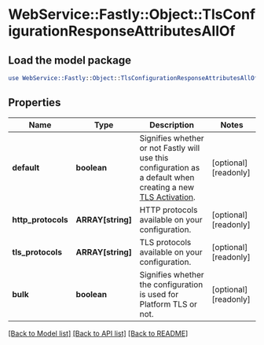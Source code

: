# WebService::Fastly::Object::TlsConfigurationResponseAttributesAllOf

## Load the model package
```perl
use WebService::Fastly::Object::TlsConfigurationResponseAttributesAllOf;
```

## Properties
Name | Type | Description | Notes
------------ | ------------- | ------------- | -------------
**default** | **boolean** | Signifies whether or not Fastly will use this configuration as a default when creating a new [TLS Activation](/reference/api/tls/custom-certs/activations/). | [optional] [readonly] 
**http_protocols** | **ARRAY[string]** | HTTP protocols available on your configuration. | [optional] [readonly] 
**tls_protocols** | **ARRAY[string]** | TLS protocols available on your configuration. | [optional] [readonly] 
**bulk** | **boolean** | Signifies whether the configuration is used for Platform TLS or not. | [optional] [readonly] 

[[Back to Model list]](../README.md#documentation-for-models) [[Back to API list]](../README.md#documentation-for-api-endpoints) [[Back to README]](../README.md)


